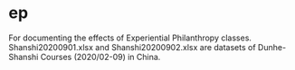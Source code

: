 # ep
For documenting the effects of Experiential Philanthropy classes. 
Shanshi20200901.xlsx and Shanshi20200902.xlsx are datasets of Dunhe-Shanshi Courses (2020/02-09) in China. 

